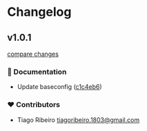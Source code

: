 # Changelog


## v1.0.1

[compare changes](https://github.com/Ribeiro-Tiago/nuxt-lazy-load/compare/v0.2.3...v1.0.1)

### 📖 Documentation

- Update baseconfig ([c1c4eb6](https://github.com/Ribeiro-Tiago/nuxt-lazy-load/commit/c1c4eb6))

### ❤️ Contributors

- Tiago Ribeiro <tiagoribeiro.1803@gmail.com>

